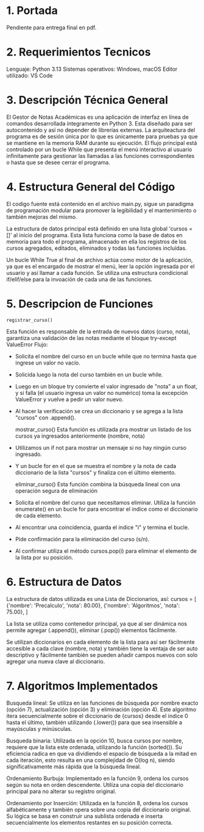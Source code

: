 # 1. Portada
Pendiente para entrega final en pdf.

# 2. Requerimientos Tecnicos
Lenguaje: Python 3.13
Sistemas operativos: Windows, macOS
Editor utilizado: VS Code

# 3. Descripción Técnica General
El Gestor de Notas Académicas es una aplicación de interfaz en línea de comandos desarrollada íntegramente en Python 3. Esta diseñado para ser autocontenido y así no depender de librerías externas.
La arquiteactura del programa es de sesión única por lo que es únicamente para pruebas ya que se mantiene en la memoria RAM durante su ejecución. El flujo principal está controlado por un bucle While que presenta el menú interactivo al usuario infinitamente para gestionar las llamadas a las funciones correspondientes o hasta que se desee cerrar el programa.

# 4. Estructura General del Código
El codigo fuente está contenido en el archivo main.py, sigue un paradigma de programación modular para promover la legibilidad y el mantenimiento o también mejoras del mismo.

La estructura de datos principal está definido en una lista global 'cursos = []' al inicio del programa. Esta lista funciona como la base de datos en memoria para todo el programa, almacenado en ella los registros de los cursos agregados, editados, eliminados y todas las funciones incluídas.

Un bucle While True al final de archivo actúa como motor de la aplicación, ya que es el encargado de mostrar el menú, leer la opción ingresada por el usuario y así llamar a cada función. Se utiliza una estructura condicional if/elif/else para la invoación de cada una de las funciones.


# 5. Descripcion de Funciones
    registrar_curso()
Esta función es responsable de la entrada de nuevos datos (curso, nota), garantiza una validación de las notas mediante el bloque try-except ValueError
Flujo:
+ Solicita el nombre del curso en un bucle while que no termina hasta que ingrese un valor no vacío.
+ Solicida luego la nota del curso también en un bucle while.
+ Luego en un bloque try convierte el valor ingresado de "nota" a un float, y si falla (el usuario ingresa un valor no numérico) toma la excepción ValueError y vuelve a pedir un valor nuevo.
+ Al hacer la verificación se crea un diccionario y se agrega a la lista "cursos" con .append().

    mostrar_curso()
Esta función es utilizada pra mostrar un listado de los cursos ya ingresados anteriormente (nombre, nota)
+ Utilizamos un if not para mostrar un mensaje si no hay ningún curso ingresado.
+ Y un bucle for en el que se muestra el nombre y la nota de cada diccionario de la lista "cursos" y finaliza con el último elemento.

    eliminar_curso()
Esta función combina la búsqueda lineal con una operación segura de eliminación
+ Solicita el nombre del curso que necesitamos eliminar.
Utiliza la función enumerate() en un bucle for para encontrar el indice como el diccionario de cada elemento.
+ Al encontrar una coincidencia, guarda el indice "i" y termina el bucle.
+ Pide confirmación para la eliminación del curso (s/n).
+ Al confirmar utiliza el método cursos.pop(i) para eliminar el elemento de la lista por su posición.

# 6. Estructura de Datos
La estructura de datos utilizada es una Lista de Diccionarios, así:
cursos = [
    {'nombre': 'Precalculo', 'nota': 80.00},
    {'nombre': 'Algoritmos', 'nota': 75.00},
]

La lista se utiliza como contenedor principal, ya que al ser dinámica nos permite agregar (.append()), eliminar (.pop()) elementos fácilmente.

Se utilizan diccionarios en cada elemento de la lista para así ser fácilmente accesible a cada clave (nombre, nota) y también tiene la ventaja de ser auto descriptivo y fácilmente también se pueden añadir campos nuevos con solo agregar una nueva clave al diccionario.

# 7. Algoritmos Implementados
Busqueda lineal: Se utiliza en las funciones de búsqueda por nombre exacto (opción 7), actualización (opción 3) y eliminación (opción 4). Este algoritmo itera secuencialmente sobre el diccionario de {cursos} desde el indice 0 hasta el último, también utilizando (.lower()) para que sea insensible a mayúsculas y minúsculas.

Busqueda binaria: Utilizada en la opción 10, busca cursos por nombre, requiere que la lista este ordenada, utilizando la función (sorted()). Su eficiencia radica en que va dividiendo el espacio de búsqueda a la mitad en cada iteración, esto resulta en una complejidad de O(log n), siendo significativamente más rápida que la búsqueda lineal.

Ordenamiento Burbuja: Implementado en la función 9, ordena los cursos según su nota en orden descendente. Utiliza una copia del diccionario principal para no alterar su registro original.

Ordenamiento por Inserción: Utilizada en la función 8, ordena los cursos alfabéticamente y también opera sobre una copia del diccionario original. Su lógica se basa en construir una sublista ordenada e inserta secuencialmente los elementos restantes en su posición correcta.
